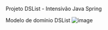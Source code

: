 Projeto DSList - Intensivão Java Spring

Modelo de domínio DSList
![image](https://github.com/ulisalves/dslist/assets/67866208/f7feeaeb-b2c2-4ab2-b2ac-be2783b6bedb)
